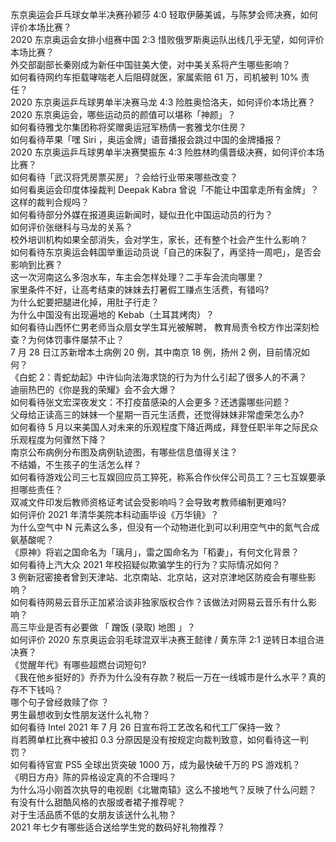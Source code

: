 东京奥运会乒乓球女单半决赛孙颖莎 4:0 轻取伊藤美诚，与陈梦会师决赛，如何评价本场比赛？  
2020 东京奥运会女排小组赛中国 2:3 惜败俄罗斯奥运队出线几乎无望，如何评价本场比赛？  
外交部副部长秦刚成为新任中国驻美大使，对中美关系将产生哪些影响？  
如何看待网约车拒载哮喘老人后阻碍就医，家属索赔 61 万，司机被判 10% 责任？  
2020 东京奥运乒乓球男单半决赛马龙 4:3 险胜奥恰洛夫，如何评价本场比赛？  
2020 东京奥运会，哪些运动员的颜值可以堪称「神颜」？  
如何看待雅戈尔集团称将奖赠奥运冠军杨倩一套雅戈尔住房？  
如何看待苹果「嘿 Siri ，奥运金牌」语音播报会跳过中国的金牌播报？  
2020 东京奥运乒乓球男单半决赛樊振东 4:3 险胜林昀儒晋级决赛，如何评价本场比赛？  
如何看待「武汉将凭房票买房」？会给行业带来哪些改变？  
如何看奥运会印度体操裁判 Deepak Kabra 曾说「不能让中国拿走所有金牌」？这样的裁判合规吗？  
如何看待部分外媒在报道奥运新闻时，疑似丑化中国运动员的行为？  
如何评价张继科与马龙的关系？  
校外培训机构如果全部消失，会对学生，家长，还有整个社会产生什么影响？  
如何看待东京奥运会韩国举重运动员说「自己的床裂了，再坚持一周吧」，是否会影响到比赛？  
这一次河南这么多泡水车，车主会怎样处理？二手车会流向哪里？  
家里条件不好，让高考结束的妹妹去打暑假工赚点生活费，有错吗?  
为什么蛇要把腿进化掉，用肚子行走？  
为什么中国没有出现遍地的 Kebab（土耳其烤肉）？  
如何看待山西怀仁男老师当众扇女学生耳光被解聘， 教育局责令校方作出深刻检查？为何体罚事件屡禁不止？  
7 月 28 日江苏新增本土病例 20 例，其中南京 18 例，扬州 2 例，目前情况如何？  
《白蛇 2：青蛇劫起》中许仙向法海求饶的行为为什么引起了很多人的不满？  
迪丽热巴的《你是我的荣耀》会不会大爆？  
如何看待张文宏深夜发文：不打疫苗感染的人会更多？还透露哪些问题？  
父母给正读高三的妹妹一个星期一百元生活费，还觉得妹妹非常虚荣怎么办?  
如何看待 5 月以来美国人对未来的乐观程度下降近两成，拜登任职半年之际民众乐观程度为何骤然下降？  
南京公布病例分布图及病例轨迹图，有哪些信息值得关注？  
不结婚，不生孩子的生活怎么样？  
如何看待游戏公司三七互娱回应员工猝死，称系合作伙伴公司员工？三七互娱要承担哪些责任？  
双减文件印发后教师资格证考试会受影响吗？会导致考教师编制更难吗?  
如何评价 2021 年清华美院本科动画毕设《万华镜》？  
为什么空气中 N 元素这么多，但没有一个动物进化到可以利用空气中的氮气合成氨基酸呢？  
《原神》将岩之国命名为「璃月」，雷之国命名为「稻妻」，有何文化背景？  
如何看待上汽大众 2021 年校招疑似欺骗学生的行为？实际情况如何？  
3 例新冠密接者曾到天津站、北京南站、北京站，这对京津地区防疫会有哪些影响？  
如何看待网易云音乐正加紧洽谈非独家版权合作？该做法对网易云音乐有什么影响？  
高三毕业是否有必要做 「 蹭饭 (录取) 地图 」？  
如何评价 2020 东京奥运会羽毛球混双半决赛王懿律 / 黄东萍 2:1 逆转日本组合进决赛？  
《觉醒年代》有哪些超燃台词短句?  
《我在他乡挺好的》乔乔为什么没有存款？税后一万在一线城市是什么水平？真的存不下钱吗？  
哪个句子曾经救赎了你 ？  
男生最想收到女性朋友送什么礼物？  
如何看待 Intel 2021 年 7 月 26 日宣布将工艺改名和代工厂保持一致？  
肖若腾单杠比赛中被扣 0.3 分原因是没有按规定向裁判致意，如何看待这一判罚？  
如何看待官宣 PS5 全球出货突破 1000 万，成为最快破千万的 PS 游戏机？  
《明日方舟》陈的异格设定真的不合理吗？  
为什么冯小刚首次执导的电视剧《北辙南辕》这么不接地气？反映了什么问题？  
有没有什么甜酷风格的衣服或者裙子推荐呢？  
对于生活品质不低的女朋友该送什么礼物？  
2021 年七夕有哪些适合送给学生党的数码好礼物推荐？  

